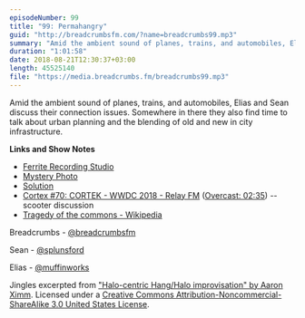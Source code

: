 ```yaml
---
episodeNumber: 99
title: "99: Permahangry"
guid: "http://breadcrumbsfm.com/?name=breadcrumbs99.mp3"
summary: "Amid the ambient sound of planes, trains, and automobiles, Elias and Sean discuss their connection issues. Somewhere in there they also find time to talk about urban planning and the blending of old and new in city infrastructure."
duration: "1:01:58"
date: 2018-08-21T12:30:37+03:00
length: 45525140
file: "https://media.breadcrumbs.fm/breadcrumbs99.mp3"
---
```

Amid the ambient sound of planes, trains, and automobiles, Elias and Sean discuss their connection issues. Somewhere in there they also find time to talk about urban planning and the blending of old and new in city infrastructure.

**Links and Show Notes**
- [Ferrite Recording Studio](https://itunes.apple.com/us/app/ferrite-recording-studio/id1018780185?mt=8&uo=4)
- [Mystery Photo](https://breadcrumbsfm.com/images/99/mysteryphoto.png)
- [Solution](https://breadcrumbsfm.com/images/99/solution.png)
- [Cortex #70: CORTEK - WWDC 2018 - Relay FM](http://relay.fm/cortex/70) ([Overcast: 02:35](https://overcast.fm/+E7b5aczPM/02:35)) -- scooter discussion
- [Tragedy of the commons - Wikipedia](https://en.wikipedia.org/wiki/Tragedy_of_the_commons)

Breadcrumbs - [@breadcrumbsfm](https://twitter.com/breadcrumbsfm)

Sean - [@splunsford](https://twitter.com/splunsford)

Elias - [@muffinworks](https://twitter.com/muffinworks)

Jingles excerpted from ["Halo-centric Hang/Halo improvisation" by Aaron Ximm](http://freemusicarchive.org/music/aaron_ximm/handpans_and_the_hang/). Licensed under a [Creative Commons Attribution-Noncommercial-ShareAlike 3.0 United States License](http://creativecommons.org/licenses/by-nc-sa/3.0/us/).